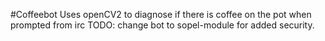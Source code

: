 
#Coffeebot
Uses openCV2 to diagnose if there is coffee on the pot when prompted from irc
TODO: change bot to sopel-module for added security.

